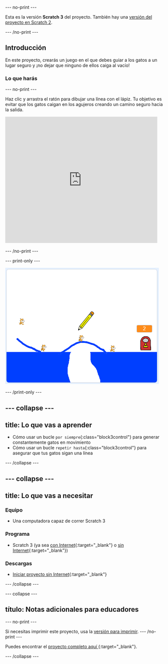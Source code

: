 --- no-print ---

Esta es la versión **Scratch 3** del proyecto. También hay una [versión del proyecto en Scratch 2](https://projects.raspberrypi.org/es-LA/projects/cats-scratch2).

--- /no-print ---

## Introducción

En este proyecto, crearás un juego en el que debes guiar a los gatos a un lugar seguro y ¡no dejar que ninguno de ellos caiga al vacío!

### Lo que harás

--- no-print ---

Haz clic y arrastra el ratón para dibujar una línea con el lápiz. Tu objetivo es evitar que los gatos caigan en los agujeros creando un camino seguro hacia la salida.

<div class="scratch-preview">
  <iframe allowtransparency="true" width="485" height="402" src="https://scratch.mit.edu/projects/embed/382691279/?autostart=false" frameborder="0" scrolling="no"></iframe>
</div>

--- /no-print ---

--- print-only ---

![Gatos terminados](images/cats-finished.png)

--- /print-only ---

--- collapse ---
---
title: Lo que vas a aprender
---

+ Cómo usar un bucle `por siempre`{:class="block3control"} para generar constantemente gatos en movimiento
+ Cómo usar un bucle `repetir hasta`{:class="block3control"} para asegurar que tus gatos sigan una línea

--- /collapse ---

--- collapse ---
---
title: Lo que vas a necesitar
---

### Equipo

+ Una computadora capaz de correr Scratch 3

### Programa

+ Scratch 3 (ya sea [con Internet](http://rpf.io/scratchon){:target="_blank"} o [sin Internet](http://rpf.io/scratchoff){:target="_blank"})

### Descargas

+ [Iniciar proyecto sin Internet](http://rpf.io/p/es-LA/cats-go){:target="_blank"}

--- /collapse ---

--- collapse ---

## título: Notas adicionales para educadores

--- no-print ---

Si necesitas imprimir este proyecto, usa la [versión para imprimir](https://projects.raspberrypi.org/es-LA/projects/cats/print). 
--- /no-print ---

Puedes encontrar el [ proyecto completo aquí ](http://rpf.io/p/es-LA/cats-get){:target="_blank"}.

--- /collapse ---
